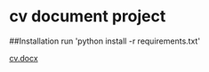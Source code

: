 # cv document project

##Installation
run 'python install -r requirements.txt'

[cv.docx](https://github.com/user-attachments/files/22622697/cv.docx)
